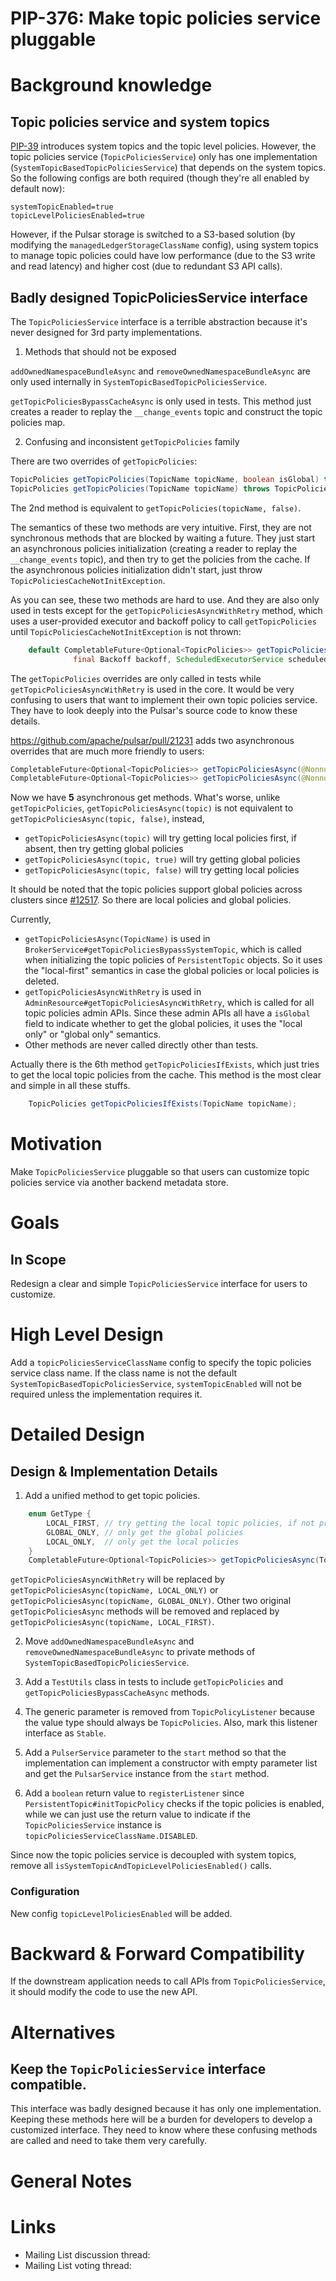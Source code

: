 # PIP-376: Make topic policies service pluggable

# Background knowledge

## Topic policies service and system topics

[PIP-39](https://github.com/apache/pulsar/wiki/PIP-39%3A-Namespace-Change-Events) introduces system topics and the topic level policies. However, the topic policies service (`TopicPoliciesService`) only has one implementation (`SystemTopicBasedTopicPoliciesService`) that depends on the system topics. So the following configs are both required (though they're all enabled by default now):

```properties
systemTopicEnabled=true
topicLevelPoliciesEnabled=true
```

However, if the Pulsar storage is switched to a S3-based solution (by modifying the `managedLedgerStorageClassName` config), using system topics to manage topic policies could have low performance (due to the S3 write and read latency) and higher cost (due to redundant S3 API calls).

## Badly designed TopicPoliciesService interface

The `TopicPoliciesService` interface is a terrible abstraction because it's never designed for 3rd party implementations.

1. Methods that should not be exposed

`addOwnedNamespaceBundleAsync` and `removeOwnedNamespaceBundleAsync` are only used internally in `SystemTopicBasedTopicPoliciesService`.

`getTopicPoliciesBypassCacheAsync` is only used in tests. This method just creates a reader to replay the `__change_events` topic and construct the topic policies map.

2. Confusing and inconsistent `getTopicPolicies` family

There are two overrides of `getTopicPolicies`:

```java
TopicPolicies getTopicPolicies(TopicName topicName, boolean isGlobal) throws TopicPoliciesCacheNotInitException;
TopicPolicies getTopicPolicies(TopicName topicName) throws TopicPoliciesCacheNotInitException;
```

The 2nd method is equivalent to `getTopicPolicies(topicName, false)`.

The semantics of these two methods are very intuitive. First, they are not synchronous methods that are blocked by waiting a future. They just start an asynchronous policies initialization (creating a reader to replay the `__change_events` topic), and then try to get the policies from the cache. If the asynchronous policies initialization didn't start, just throw `TopicPoliciesCacheNotInitException`.

As you can see, these two methods are hard to use. And they are also only used in tests except for the `getTopicPoliciesAsyncWithRetry` method, which uses a user-provided executor and backoff policy to call `getTopicPolicies` until `TopicPoliciesCacheNotInitException` is not thrown:

```java
    default CompletableFuture<Optional<TopicPolicies>> getTopicPoliciesAsyncWithRetry(TopicName topicName,
              final Backoff backoff, ScheduledExecutorService scheduledExecutorService, boolean isGlobal) {
```

The `getTopicPolicies` overrides are only called in tests while `getTopicPoliciesAsyncWithRetry` is used in the core. It would be very confusing to users that want to implement their own topic policies service. They have to look deeply into the Pulsar's source code to know these details.

https://github.com/apache/pulsar/pull/21231 adds two asynchronous overrides that are much more friendly to users:

```java
CompletableFuture<Optional<TopicPolicies>> getTopicPoliciesAsync(@Nonnull TopicName topicName, boolean isGlobal);
CompletableFuture<Optional<TopicPolicies>> getTopicPoliciesAsync(@Nonnull TopicName topicName);
```

Now we have **5** asynchronous get methods. What's worse, unlike `getTopicPolicies`, `getTopicPoliciesAsync(topic)` is not equivalent to `getTopicPoliciesAsync(topic, false)`, instead,
- `getTopicPoliciesAsync(topic)` will try getting local policies first, if absent, then try getting global policies
- `getTopicPoliciesAsync(topic, true)` will try getting global policies
- `getTopicPoliciesAsync(topic, false)` will try getting local policies

It should be noted that the topic policies support global policies across clusters since [#12517](https://github.com/apache/pulsar/pull/12517). So there are local policies and global policies.

Currently,
- `getTopicPoliciesAsync(TopicName)` is used in `BrokerService#getTopicPoliciesBypassSystemTopic`, which is called when initializing the topic policies of `PersistentTopic` objects. So it uses the "local-first" semantics in case the global policies or local policies is deleted.
- `getTopicPoliciesAsyncWithRetry` is used in `AdminResource#getTopicPoliciesAsyncWithRetry`, which is called for all topic policies admin APIs. Since these admin APIs all have a `isGlobal` field to indicate whether to get the global policies, it uses the "local only" or "global only" semantics.
- Other methods are never called directly other than tests.

Actually there is the 6th method `getTopicPoliciesIfExists`, which just tries to get the local topic policies from the cache. This method is the most clear and simple in all these stuffs.

```java
    TopicPolicies getTopicPoliciesIfExists(TopicName topicName);
```

# Motivation

Make `TopicPoliciesService` pluggable so that users can customize topic policies service via another backend metadata store.

# Goals

## In Scope

Redesign a clear and simple `TopicPoliciesService` interface for users to customize.

# High Level Design

Add a `topicPoliciesServiceClassName` config to specify the topic policies service class name. If the class name is not the default `SystemTopicBasedTopicPoliciesService`, `systemTopicEnabled` will not be required unless the implementation requires it.

# Detailed Design

## Design & Implementation Details

1. Add a unified method to get topic policies.

```java
    enum GetType {
        LOCAL_FIRST, // try getting the local topic policies, if not present, then get the global policies
        GLOBAL_ONLY, // only get the global policies
        LOCAL_ONLY,  // only get the local policies
    }
    CompletableFuture<Optional<TopicPolicies>> getTopicPoliciesAsync(TopicName topicName, GetType type);
```

`getTopicPoliciesAsyncWithRetry` will be replaced by `getTopicPoliciesAsync(topicName, LOCAL_ONLY)` or `getTopicPoliciesAsync(topicName, GLOBAL_ONLY)`. Other two original `getTopicPoliciesAsync` methods will be removed and replaced by `getTopicPoliciesAsync(topicName, LOCAL_FIRST)`.

2. Move `addOwnedNamespaceBundleAsync` and `removeOwnedNamespaceBundleAsync` to private methods of `SystemTopicBasedTopicPoliciesService`.

3. Add a `TestUtils` class in tests to include `getTopicPolicies` and `getTopicPoliciesBypassCacheAsync` methods.

4. The generic parameter is removed from `TopicPolicyListener` because the value type should always be `TopicPolicies`. Also, mark this listener interface as `Stable`.

5. Add a `PulserService` parameter to the `start` method so that the implementation can implement a constructor with empty parameter list and get the `PulsarService` instance from the `start` method.

6. Add a `boolean` return value to `registerListener` since `PersistentTopic#initTopicPolicy` checks if the topic policies is enabled, while we can just use the return value to indicate if the `TopicPoliciesService` instance is `topicPoliciesServiceClassName.DISABLED`.

Since now the topic policies service is decoupled with system topics, remove all `isSystemTopicAndTopicLevelPoliciesEnabled()` calls.

### Configuration

New config `topicLevelPoliciesEnabled` will be added.

# Backward & Forward Compatibility

If the downstream application needs to call APIs from `TopicPoliciesService`, it should modify the code to use the new API.

# Alternatives

## Keep the `TopicPoliciesService` interface compatible.

This interface was badly designed because it has only one implementation. Keeping these methods here will be a burden for developers to develop a customized interface. They need to know where these confusing methods are called and need to take them very carefully.

# General Notes

# Links

<!--
Updated afterwards
-->
* Mailing List discussion thread:
* Mailing List voting thread:
